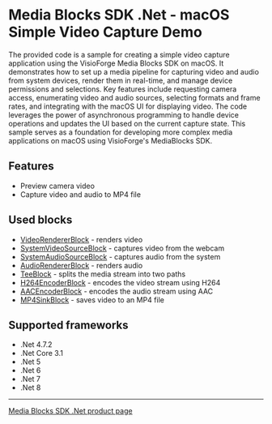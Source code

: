 # Media Blocks SDK .Net - macOS Simple Video Capture Demo

The provided code is a sample for creating a simple video capture application using the VisioForge Media Blocks SDK on macOS. It demonstrates how to set up a media pipeline for capturing video and audio from system devices, render them in real-time, and manage device permissions and selections. Key features include requesting camera access, enumerating video and audio sources, selecting formats and frame rates, and integrating with the macOS UI for displaying video. The code leverages the power of asynchronous programming to handle device operations and updates the UI based on the current capture state. This sample serves as a foundation for developing more complex media applications on macOS using VisioForge's MediaBlocks SDK.

## Features

- Preview camera video
- Capture video and audio to MP4 file

## Used blocks

- [VideoRendererBlock](https://www.visioforge.com/help/docs/dotnet/mediablocks/VideoRendering/) - renders video
- [SystemVideoSourceBlock](https://www.visioforge.com/help/docs/dotnet/mediablocks/Sources/SystemVideoSourceBlock/) - captures video from the webcam
- [SystemAudioSourceBlock](https://www.visioforge.com/help/docs/dotnet/mediablocks/Sources/SystemAudioSourceBlock/) - captures audio from the system
- [AudioRendererBlock](https://www.visioforge.com/help/docs/dotnet/mediablocks/AudioRendering/) - renders audio
- [TeeBlock](https://www.visioforge.com/help/docs/dotnet/mediablocks/Special/TeeBlock/) - splits the media stream into two paths
- [H264EncoderBlock](https://www.visioforge.com/help/docs/dotnet/mediablocks/VideoEncoders/H264EncoderBlock/) - encodes the video stream using H264
- [AACEncoderBlock](https://www.visioforge.com/help/docs/dotnet/mediablocks/AudioEncoders/AACEncoderBlock/) - encodes the audio stream using AAC
- [MP4SinkBlock](https://www.visioforge.com/help/docs/dotnet/mediablocks/Sinks/MP4SinkBlock/) - saves video to an MP4 file

## Supported frameworks

- .Net 4.7.2
- .Net Core 3.1
- .Net 5
- .Net 6
- .Net 7
- .Net 8

---

[Media Blocks SDK .Net product page](https://www.visioforge.com/media-blocks-sdk)
